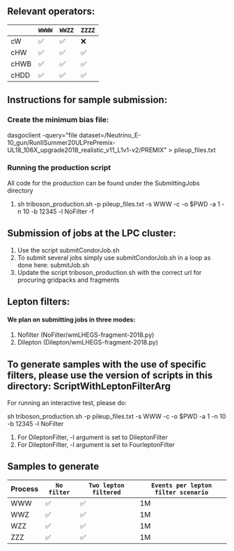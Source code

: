 
## Relevant operators:

|                    | `WWWW` | `WWZZ` | `ZZZZ`  | 
|--------------------|--------|--------|---------|
| cW                 | ✅     | ✅     | ❌      |
| cHW                | ✅     | ✅     | ✅      | 
| cHWB               | ✅     | ✅     | ✅      |
| cHDD               | ✅     | ✅     | ✅      |

## Instructions for sample submission:

### Create the minimum bias file: 

dasgoclient -query="file dataset=/Neutrino_E-10_gun/RunIISummer20ULPrePremix-UL18_106X_upgrade2018_realistic_v11_L1v1-v2/PREMIX" > pileup_files.txt

### Running the production script

All code for the production can be found under the SubmittingJobs directory

1. sh triboson_production.sh -p pileup_files.txt -s WWW -c -o $PWD -a 1 -n 10 -b 12345 -l NoFilter -f

## Submission of jobs at the LPC cluster:

1. Use the script submitCondorJob.sh
2. To submit several jobs simply use submitCondorJob.sh in a loop as done here: submitJob.sh
3. Update the script triboson_production.sh with the correct url for procuring gridpacks and fragments

## Lepton filters:

#### We plan on submitting jobs in three modes:

1. Nofilter (NoFilter/wmLHEGS-fragment-2018.py)
2. Dilepton (Dilepton/wmLHEGS-fragment-2018.py)

## To generate samples with the use of specific filters, please use the version of scripts in this directory: ScriptWithLeptonFilterArg

For running an interactive test, please do:

sh triboson_production.sh -p pileup_files.txt -s WWW -c -o $PWD -a 1 -n 10 -b 12345 -l NoFilter

1. For DileptonFilter, -l argument is set to DileptonFilter
2. For DileptonFilter, -l argument is set to FourleptonFilter

## Samples to generate


| Process            | `No filter` | `Two lepton filtered` |   `Events per lepton filter scenario` |
|--------------------|-------------|-----------------------|---------------------------------------|
| WWW                | ✅          | ✅                    |             1M		           |	
| WWZ                | ✅          | ✅                    |             1M	                   |
| WZZ                | ✅          | ✅                    |             1M		           |
| ZZZ                | ✅          | ✅                    |             1M	                   |

